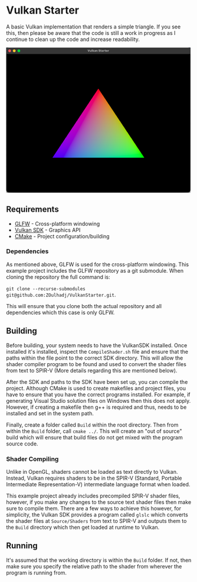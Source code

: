 # Vulkan Starter
A basic Vulkan implementation that renders a simple triangle. If you see this, then
please be aware that the code is still a work in progress as I continue to clean up
the code and increase readability.

<img src=".gitassets/Application.png" width="500"/>

## Requirements
* [GLFW](https://glfw.org) - Cross-platform windowing
* [Vulkan SDK](https://vulkan.lunarg.com/) - Graphics API
* [CMake](https://cmake.org) - Project configuration/building

### Dependencies

As mentioned above, GLFW is used for the cross-platform windowing. This example project includes the GLFW repository as a git submodule.
When cloning the repository the full command is:

``` git clone --recurse-submodules git@github.com:ZOulhadj/VulkanStarter.git ```.

This will ensure that you clone both the actual repository and all dependencies which this case is only GLFW.

## Building

Before building, your system needs to have the VulkanSDK installed. Once installed it's installed, inspect the ``` CompileShader.sh ``` file
and ensure that the paths within the file point to the correct SDK directory. This will allow the shader compiler program to be found and used
to convert the shader files from text to SPIR-V (More details regarding this are mentioned below).

After the SDK and paths to the SDK have been set up, you can compile the project. Although CMake is used to create makefiles and
project files, you have to ensure that you have the correct programs installed. For example, if generating Visual Studio solution
files on Windows then this does not apply. However, if creating a makefile then g++ is required and thus, needs to be installed
and set in the system path.

Finally, create a folder called ``` Build ``` within the root directory. Then from within the ``` Build ``` folder, call ``` cmake ../ ```.
This will create an "out of source" build which will ensure that build files do not get mixed with the program source code.

### Shader Compiling
Unlike in OpenGL, shaders cannot be loaded as text directly to Vulkan. Instead,
Vulkan requires shaders to be in the SPIR-V (Standard, Portable Intermediate Representation-V)
intermediate language format when loaded.

This example project already includes precompiled SPIR-V shader files, however, if
you make any changes to the source text shader files then make sure to compile them.
There are a few ways to achieve this however, for simplicity, the Vulkan SDK provides a program
called ```glslc``` which converts the shader files at ```Source/Shaders``` from text to SPIR-V
and outputs them to the ```Build``` directory which then get loaded at runtime to Vulkan.

## Running

It's assumed that the working directory is within the ``` Build ``` folder. If not, then make sure you specify the relative path
to the shader from wherever the program is running from.
